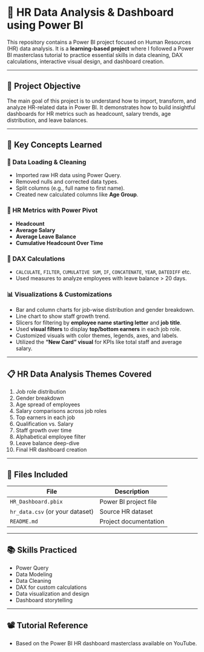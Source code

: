 # 👥 HR Data Analysis & Dashboard using Power BI

This repository contains a Power BI project focused on Human Resources (HR) data analysis. It is a **learning-based project** where I followed a Power BI masterclass tutorial to practice essential skills in data cleaning, DAX calculations, interactive visual design, and dashboard creation.

---

## 🎯 Project Objective

The main goal of this project is to understand how to import, transform, and analyze HR-related data in Power BI. It demonstrates how to build insightful dashboards for HR metrics such as headcount, salary trends, age distribution, and leave balances.

---

## 🧠 Key Concepts Learned

### 🧹 Data Loading & Cleaning
- Imported raw HR data using Power Query.
- Removed nulls and corrected data types.
- Split columns (e.g., full name to first name).
- Created new calculated columns like **Age Group**.

### 🧮 HR Metrics with Power Pivot
- **Headcount**
- **Average Salary**
- **Average Leave Balance**
- **Cumulative Headcount Over Time**

### 🧩 DAX Calculations
- `CALCULATE`, `FILTER`, `CUMULATIVE SUM`, `IF`, `CONCATENATE`, `YEAR`, `DATEDIFF` etc.
- Used measures to analyze employees with leave balance > 20 days.

### 📊 Visualizations & Customizations
- Bar and column charts for job-wise distribution and gender breakdown.
- Line chart to show staff growth trend.
- Slicers for filtering by **employee name starting letter** and **job title**.
- Used **visual filters** to display **top/bottom earners** in each job role.
- Customized visuals with color themes, legends, axes, and labels.
- Utilized the **“New Card” visual** for KPIs like total staff and average salary.

---

## 📋 HR Data Analysis Themes Covered

1. Job role distribution  
2. Gender breakdown  
3. Age spread of employees  
4. Salary comparisons across job roles  
5. Top earners in each job  
6. Qualification vs. Salary  
7. Staff growth over time  
8. Alphabetical employee filter  
9. Leave balance deep-dive  
10. Final HR dashboard creation

---

## 📁 Files Included

| File | Description |
|------|-------------|
| `HR_Dashboard.pbix` | Power BI project file |
| `hr_data.csv` (or your dataset) | Source HR dataset |
| `README.md` | Project documentation |

---

## 📚 Skills Practiced

- Power Query
- Data Modeling
- Data Cleaning
- DAX for custom calculations
- Data visualization and design
- Dashboard storytelling

---

## 📽️ Tutorial Reference

- Based on the Power BI HR dashboard masterclass available on YouTube.
